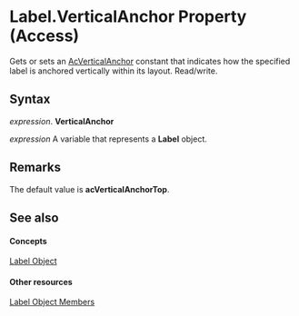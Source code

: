 
# Label.VerticalAnchor Property (Access)

Gets or sets an [AcVerticalAnchor](08f16c8b-1566-cfad-795a-cb65a91c4e52.md) constant that indicates how the specified label is anchored vertically within its layout. Read/write.


## Syntax

 _expression_. **VerticalAnchor**

 _expression_ A variable that represents a **Label** object.


## Remarks

The default value is  **acVerticalAnchorTop**.


## See also


#### Concepts


[Label Object](3d83d916-85d7-b2eb-c9f6-f9a6ff0c9ec7.md)
#### Other resources


[Label Object Members](a47442ed-c770-49a4-3bd1-76e3e05bddca.md)
